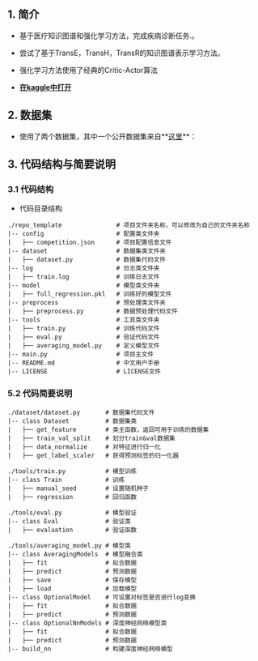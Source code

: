 ## 1. 简介

- 基于医疗知识图谱和强化学习方法，完成疾病诊断任务.。

- 尝试了基于TransE，TransH，TransR的知识图谱表示学习方法。

- 强化学习方法使用了经典的Critic-Actor算法
- **[在kaggle中打开](https://www.kaggle.com/code/lazurite137/hhhuge-blcp)**

## 2. 数据集

- 使用了两个数据集，其中一个公开数据集来自**[这里](http://www.openkg.cn/dataset/disease-information)**：
 
## 3. 代码结构与简要说明

### 3.1 代码结构

- 代码目录结构

```undefined
./repo_template               # 项目文件夹名称，可以修改为自己的文件夹名称
|-- config                    # 配置类文件夹
|   ├── competition.json      # 项目配置信息文件
|-- dataset                   # 数据集类文件夹
|   ├── dataset.py            # 数据集代码文件
|-- log                       # 日志类文件夹
|   ├── train.log             # 训练日志文件
|-- model                     # 模型类文件夹
|   ├── full_regression.pkl   # 训练好的模型文件
|-- preprocess                # 预处理类文件夹
|   ├── preprocess.py         # 数据预处理代码文件
|-- tools                     # 工具类文件夹
|   ├── train.py              # 训练代码文件
|   ├── eval.py               # 验证代码文件
|   ├── averaging_model.py    # 定义模型文件
|-- main.py                   # 项目主文件
|-- README.md                 # 中文用户手册
|-- LICENSE                   # LICENSE文件
```

### 5.2 代码简要说明

```undefined
./dataset/dataset.py       # 数据集代码文件
|-- class Dataset          # 数据集类
|   ├── get_feature        # 类主函数，返回可用于训练的数据集
|   ├── train_val_split    # 划分train&val数据集
|   ├── data_normalize     # 对特征进行归一化
|   ├── get_label_scaler   # 获得预测标签的归一化器

./tools/train.py           # 模型训练
|-- class Train            # 训练
|   ├── manual_seed        # 设置随机种子
|   ├── regression         # 回归函数

./tools/eval.py            # 模型验证
|-- class Eval             # 验证类
|   ├── evaluation         # 验证函数

./tools/averaging_model.py # 模型类
|-- class AveragingModels  # 模型融合类
|   ├── fit                # 拟合数据
|   ├── predict            # 预测数据
|   ├── save               # 保存模型
|   ├── load               # 加载模型
|-- class OptionalModel    # 可设置对标签是否进行log变换
|   ├── fit                # 拟合数据
|   ├── predict            # 预测数据
|-- class OptionalNnModels # 深度神经网络模型类
|   ├── fit                # 拟合数据
|   ├── predict            # 预测数据
|-- build_nn               # 构建深度神经网络模型

```
